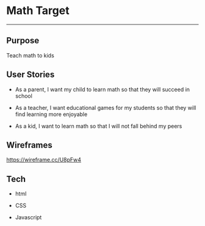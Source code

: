 # Math Target

---

## Purpose

Teach math to kids

## User Stories

* As a parent, I want my child to learn math so that they will succeed in school

* As a teacher, I want educational games for my students so that they will find learning more enjoyable

* As a kid, I want to learn math so that I will not fall behind my peers

## Wireframes

https://wireframe.cc/U8pFw4

## Tech

* html

* CSS

* Javascript